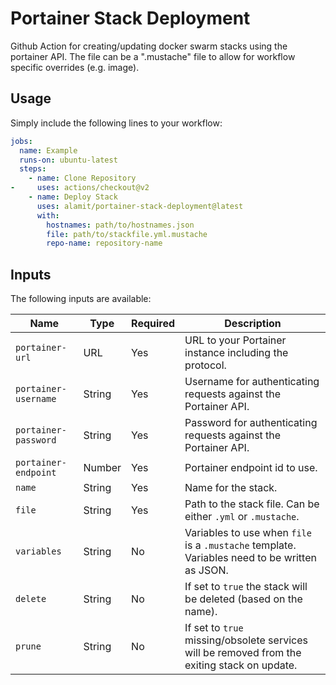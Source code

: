 # Portainer Stack Deployment

Github Action for creating/updating docker swarm stacks using the portainer API. The file can be a ".mustache" file to allow for workflow specific overrides (e.g. image).

## Usage

Simply include the following lines to your workflow:

```yaml
jobs:
  name: Example
  runs-on: ubuntu-latest
  steps:
    - name: Clone Repository
-     uses: actions/checkout@v2
    - name: Deploy Stack
      uses: alamit/portainer-stack-deployment@latest
      with:
        hostnames: path/to/hostnames.json
        file: path/to/stackfile.yml.mustache
        repo-name: repository-name
```

## Inputs

The following inputs are available:

| Name                 | Type   | Required | Description                                                                                   |
|----------------------|--------|----------|-----------------------------------------------------------------------------------------------|
| `portainer-url`      | URL    | Yes      | URL to your Portainer instance including the protocol.                                        |
| `portainer-username` | String | Yes      | Username for authenticating requests against the Portainer API.                               |
| `portainer-password` | String | Yes      | Password for authenticating requests against the Portainer API.                               |
| `portainer-endpoint` | Number | Yes      | Portainer endpoint id to use.                                                                 |
| `name`               | String | Yes      | Name for the stack.                                                                           |
| `file`               | String | Yes      | Path to the stack file. Can be either `.yml` or `.mustache`.                                  |
| `variables`          | String | No       | Variables to use when `file` is a `.mustache` template. Variables need to be written as JSON. |
| `delete`             | String | No       | If set to `true` the stack will be deleted (based on the name).                               |
| `prune `             | String | No       | If set to `true` missing/obsolete services will be removed from the exiting stack on update.  |
